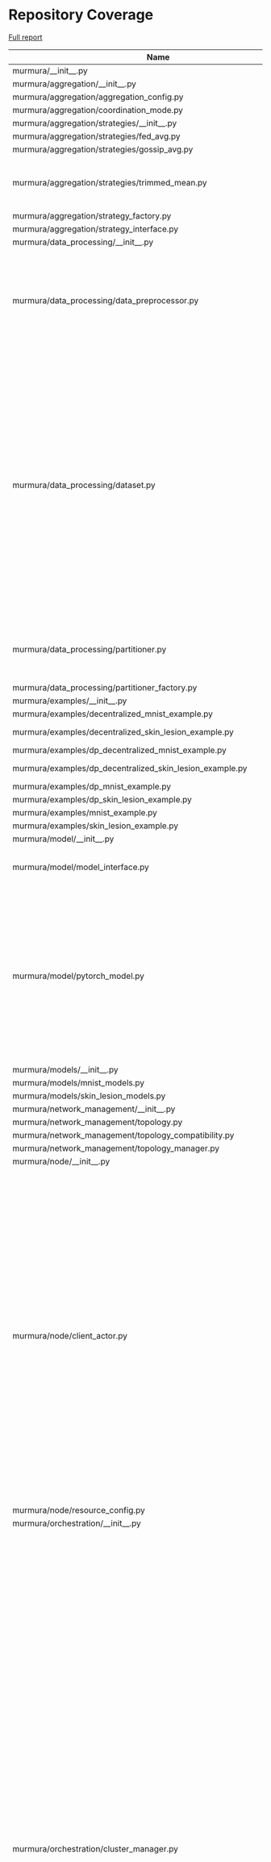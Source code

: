 # Repository Coverage

[Full report](https://htmlpreview.github.io/?https://github.com/Cloudslab/murmura/blob/python-coverage-comment-action-data/htmlcov/index.html)

| Name                                                                        |    Stmts |     Miss |   Cover |   Missing |
|---------------------------------------------------------------------------- | -------: | -------: | ------: | --------: |
| murmura/\_\_init\_\_.py                                                     |        0 |        0 |    100% |           |
| murmura/aggregation/\_\_init\_\_.py                                         |        0 |        0 |    100% |           |
| murmura/aggregation/aggregation\_config.py                                  |       25 |        0 |    100% |           |
| murmura/aggregation/coordination\_mode.py                                   |        4 |        0 |    100% |           |
| murmura/aggregation/strategies/\_\_init\_\_.py                              |        0 |        0 |    100% |           |
| murmura/aggregation/strategies/fed\_avg.py                                  |       30 |        2 |     93% |    46, 65 |
| murmura/aggregation/strategies/gossip\_avg.py                               |       32 |        2 |     94% |    56, 76 |
| murmura/aggregation/strategies/trimmed\_mean.py                             |       47 |        7 |     85% |54, 77, 96-97, 118, 132-133 |
| murmura/aggregation/strategy\_factory.py                                    |       27 |        0 |    100% |           |
| murmura/aggregation/strategy\_interface.py                                  |        8 |        1 |     88% |        34 |
| murmura/data\_processing/\_\_init\_\_.py                                    |        0 |        0 |    100% |           |
| murmura/data\_processing/data\_preprocessor.py                              |      196 |       12 |     94% |17, 22, 163, 278, 326-327, 355-357, 464-467, 481 |
| murmura/data\_processing/dataset.py                                         |      238 |       80 |     66% |52, 59, 66-68, 75-109, 116-123, 143-159, 266, 280, 344-349, 360-368, 375-389, 409, 433-435, 445-448, 468-495, 499-500, 508 |
| murmura/data\_processing/partitioner.py                                     |       84 |        7 |     92% |32, 80, 123-124, 133-134, 150 |
| murmura/data\_processing/partitioner\_factory.py                            |       10 |        1 |     90% |        32 |
| murmura/examples/\_\_init\_\_.py                                            |        0 |        0 |    100% |           |
| murmura/examples/decentralized\_mnist\_example.py                           |      187 |      187 |      0% |     1-562 |
| murmura/examples/decentralized\_skin\_lesion\_example.py                    |      288 |      288 |      0% |    10-853 |
| murmura/examples/dp\_decentralized\_mnist\_example.py                       |      271 |      271 |      0% |     1-787 |
| murmura/examples/dp\_decentralized\_skin\_lesion\_example.py                |      347 |      347 |      0% |   11-1016 |
| murmura/examples/dp\_mnist\_example.py                                      |      181 |      181 |      0% |     1-517 |
| murmura/examples/dp\_skin\_lesion\_example.py                               |      235 |      235 |      0% |     1-642 |
| murmura/examples/mnist\_example.py                                          |      155 |      155 |      0% |     1-488 |
| murmura/examples/skin\_lesion\_example.py                                   |      267 |      267 |      0% |     1-786 |
| murmura/model/\_\_init\_\_.py                                               |        0 |        0 |    100% |           |
| murmura/model/model\_interface.py                                           |       25 |        7 |     72% |24, 39, 51, 60, 69, 78, 87 |
| murmura/model/pytorch\_model.py                                             |      182 |       42 |     77% |69-73, 102-107, 111, 115, 123-131, 135, 137, 149-152, 170-201, 279, 378, 389, 412 |
| murmura/models/\_\_init\_\_.py                                              |        0 |        0 |    100% |           |
| murmura/models/mnist\_models.py                                             |       30 |        0 |    100% |           |
| murmura/models/skin\_lesion\_models.py                                      |       98 |       98 |      0% |     1-237 |
| murmura/network\_management/\_\_init\_\_.py                                 |        0 |        0 |    100% |           |
| murmura/network\_management/topology.py                                     |       24 |        0 |    100% |           |
| murmura/network\_management/topology\_compatibility.py                      |       20 |        0 |    100% |           |
| murmura/network\_management/topology\_manager.py                            |       23 |        0 |    100% |           |
| murmura/node/\_\_init\_\_.py                                                |        0 |        0 |    100% |           |
| murmura/node/client\_actor.py                                               |      506 |      413 |     18% |17-18, 32-33, 41-42, 112, 152-212, 232-295, 304, 327-328, 336-549, 558-627, 641-838, 849-905, 914-939, 952-978, 986-995, 1003-1011, 1031-1033, 1049-1075, 1083-1127 |
| murmura/node/resource\_config.py                                            |       16 |        0 |    100% |           |
| murmura/orchestration/\_\_init\_\_.py                                       |        0 |        0 |    100% |           |
| murmura/orchestration/cluster\_manager.py                                   |      550 |      392 |     29% |87, 91, 100-101, 109-111, 138-140, 157-161, 178-181, 187, 192-235, 239, 271, 282-284, 289, 305-306, 313-316, 369-373, 384-416, 427-555, 565-664, 670-805, 817-852, 867-919, 932-966, 970-1024, 1044-1086, 1090-1112, 1126, 1132-1152, 1156-1171, 1176, 1187-1189, 1201, 1216-1232, 1236-1239, 1245, 1255-1274, 1283-1284 |
| murmura/orchestration/learning\_process/\_\_init\_\_.py                     |        0 |        0 |    100% |           |
| murmura/orchestration/learning\_process/decentralized\_learning\_process.py |      120 |       28 |     77% |30, 47-75, 115, 153-154, 160-170 |
| murmura/orchestration/learning\_process/federated\_learning\_process.py     |      123 |       32 |     74% |39, 52, 59-91, 134, 173-174, 180-190, 257-262 |
| murmura/orchestration/learning\_process/learning\_process.py                |      251 |      120 |     52% |41-42, 111-112, 140, 145, 169-183, 189-209, 220, 241-242, 263-265, 275-285, 307, 315, 322, 355-405, 411-466, 475, 487-488, 498-538, 629-662 |
| murmura/orchestration/orchestration\_config.py                              |       62 |        0 |    100% |           |
| murmura/orchestration/topology\_coordinator.py                              |      175 |       61 |     65% |42, 61, 89-115, 131-181, 226, 238, 269, 291, 303, 332-349, 372, 384, 410, 450 |
| murmura/privacy/\_\_init\_\_.py                                             |        0 |        0 |    100% |           |
| murmura/privacy/dp\_aggregation.py                                          |      151 |      151 |      0% |     1-418 |
| murmura/privacy/dp\_config.py                                               |       72 |        8 |     89% |137, 140, 145, 258-263 |
| murmura/privacy/dp\_model\_wrapper.py                                       |      227 |       52 |     77% |20-22, 100, 107-109, 130-136, 140-141, 196-201, 204, 228, 238-241, 260, 285, 310-317, 330-338, 426-428, 463-467, 486-487, 492, 506-513, 542, 555, 568 |
| murmura/privacy/privacy\_accountant.py                                      |      148 |       21 |     86% |15-17, 102, 109-111, 163-166, 174-184, 452-467 |
| murmura/visualization/\_\_init\_\_.py                                       |        0 |        0 |    100% |           |
| murmura/visualization/network\_visualizer.py                                |      474 |       86 |     82% |81, 194-210, 255, 423, 508-509, 536-538, 584-585, 600-601, 617, 635, 639-643, 650, 654, 669-679, 687-692, 696-701, 707, 711, 772-774, 818, 832-871, 874-875, 908-909, 986-987, 1017-1018 |
| murmura/visualization/training\_event.py                                    |       40 |        0 |    100% |           |
| murmura/visualization/training\_observer.py                                 |       18 |        1 |     94% |        17 |
|                                                                   **TOTAL** | **5967** | **3555** | **40%** |           |


## Setup coverage badge

Below are examples of the badges you can use in your main branch `README` file.

### Direct image

[![Coverage badge](https://raw.githubusercontent.com/Cloudslab/murmura/python-coverage-comment-action-data/badge.svg)](https://htmlpreview.github.io/?https://github.com/Cloudslab/murmura/blob/python-coverage-comment-action-data/htmlcov/index.html)

This is the one to use if your repository is private or if you don't want to customize anything.

### [Shields.io](https://shields.io) Json Endpoint

[![Coverage badge](https://img.shields.io/endpoint?url=https://raw.githubusercontent.com/Cloudslab/murmura/python-coverage-comment-action-data/endpoint.json)](https://htmlpreview.github.io/?https://github.com/Cloudslab/murmura/blob/python-coverage-comment-action-data/htmlcov/index.html)

Using this one will allow you to [customize](https://shields.io/endpoint) the look of your badge.
It won't work with private repositories. It won't be refreshed more than once per five minutes.

### [Shields.io](https://shields.io) Dynamic Badge

[![Coverage badge](https://img.shields.io/badge/dynamic/json?color=brightgreen&label=coverage&query=%24.message&url=https%3A%2F%2Fraw.githubusercontent.com%2FCloudslab%2Fmurmura%2Fpython-coverage-comment-action-data%2Fendpoint.json)](https://htmlpreview.github.io/?https://github.com/Cloudslab/murmura/blob/python-coverage-comment-action-data/htmlcov/index.html)

This one will always be the same color. It won't work for private repos. I'm not even sure why we included it.

## What is that?

This branch is part of the
[python-coverage-comment-action](https://github.com/marketplace/actions/python-coverage-comment)
GitHub Action. All the files in this branch are automatically generated and may be
overwritten at any moment.